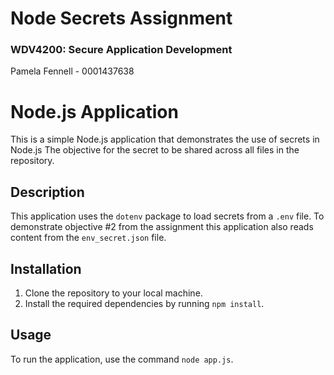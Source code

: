 # Node Secrets Assignment
### WDV4200: Secure Application Development
Pamela Fennell - 0001437638

# Node.js Application

This is a simple Node.js application that demonstrates the use of secrets in Node.js
The objective for the secret to be shared across all files in the repository.


## Description

This application uses the `dotenv` package to load secrets from a `.env` file. To demonstrate objective #2 from the assignment this application also reads content from the `env_secret.json` file. 


## Installation

1. Clone the repository to your local machine.
2. Install the required dependencies by running `npm install`.

## Usage

To run the application, use the command `node app.js`.
